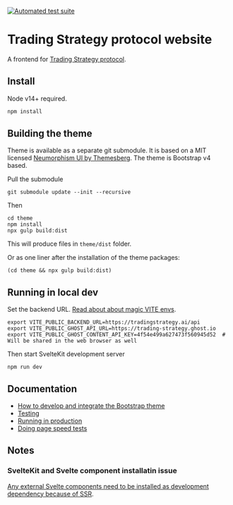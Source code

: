 [![Automated test suite](https://github.com/tradingstrategy-ai/frontend/actions/workflows/javascript.yml/badge.svg)](https://github.com/tradingstrategy-ai/frontend/actions/workflows/javascript.yml)

# Trading Strategy protocol website

A frontend for [Trading Strategy protocol](https://tradingstrategy.ai).

## Install

Node v14+ required.

```sh
npm install
```

## Building the theme

Theme is available as a separate git submodule.
It is based on a MIT licensed [Neumorphism UI by Themesberg](https://github.com/themesberg/neumorphism-ui-bootstrap).
The theme is Bootstrap v4 based.

Pull the submodule

```shell
git submodule update --init --recursive
```

Then

```shell
cd theme
npm install
npx gulp build:dist
```

This will produce files in `theme/dist` folder.

Or as one liner after the installation of the theme packages:

```shell
(cd theme && npx gulp build:dist)
```

## Running in local dev

Set the backend URL. [Read about about magic VITE envs](https://stackoverflow.com/questions/68479217/how-to-load-environment-variables-in-svelte).

```shell
export VITE_PUBLIC_BACKEND_URL=https://tradingstrategy.ai/api
export VITE_PUBLIC_GHOST_API_URL=https://trading-strategy.ghost.io 
export VITE_PUBLIC_GHOST_CONTENT_API_KEY=4f54e499a627473f560945d52  # Will be shared in the web browser as well
```


Then start SvelteKit development server

```shell
npm run dev
```

## Documentation

* [How to develop and integrate the Bootstrap theme](./docs/theme.md)
* [Testing](./docs/tests.md)
* [Running in production](./docs/production.md)
* [Doing page speed tests](./docs/speed.md)

## Notes

### SvelteKit and Svelte component installatin issue

[Any external Svelte components need to be installed as development dependency because of SSR](https://github.com/sveltejs/sapper-template#using-external-components).

